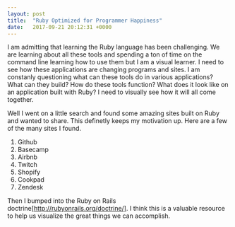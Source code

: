 ```yaml
---
layout: post
title:  "Ruby Optimized for Programmer Happiness"
date:   2017-09-21 20:12:31 +0000
---
```



I am admitting that learning the Ruby language has been challenging. We are learning about all these tools and spending a ton of time on the command line learning how to use them but I am a visual learner. I need to see how these applications are changing programs and sites. I am constanly questioning what can these tools do in various applications? 
What can they build? How do these tools function? What does it look like on an application built with Ruby? 
I need to visually see how it will all come together. 

Well I went on a little search and found some amazing sites built on Ruby and wanted to share. This definetly keeps my motivation up. Here are a few of the many sites I found.  

1. Github
2. Basecamp
3. Airbnb
4. Twitch
5. Shopify
6. Cookpad
7. Zendesk

Then I bumped into the Ruby on Rails doctrine[http://rubyonrails.org/doctrine/]. 
I think this is a valuable resource to help us visualize the great things we can accomplish.  





